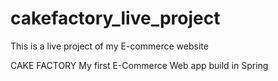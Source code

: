# cakefactory_live_project
This is a live project of my E-commerce website

CAKE FACTORY
My first E-Commerce Web app build in Spring
